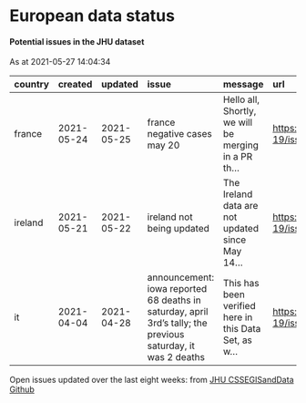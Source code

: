 European data status
================

#### Potential issues in the JHU dataset

As at 2021-05-27 14:04:34

| country | created    | updated    | issue                                                                                                        | message                                             | url                                                      |
| :------ | :--------- | :--------- | :----------------------------------------------------------------------------------------------------------- | :-------------------------------------------------- | :------------------------------------------------------- |
| france  | 2021-05-24 | 2021-05-25 | france negative cases may 20                                                                                 | Hello all, Shortly, we will be merging in a PR th…  | <https://github.com/CSSEGISandData/COVID-19/issues/4125> |
| ireland | 2021-05-21 | 2021-05-22 | ireland not being updated                                                                                    | The Ireland data are not updated since May 14…      | <https://github.com/CSSEGISandData/COVID-19/issues/4112> |
| it      | 2021-04-04 | 2021-04-28 | announcement: iowa reported 68 deaths in saturday, april 3rd’s tally; the previous saturday, it was 2 deaths | This has been verified here in this Data Set, as w… | <https://github.com/CSSEGISandData/COVID-19/issues/3919> |

Open issues updated over the last eight weeks: from [JHU CSSEGISandData
Github](https://github.com/CSSEGISandData/COVID-19/)
